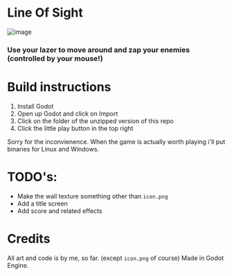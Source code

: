 # Line Of Sight
![image](https://user-images.githubusercontent.com/74569315/220182068-0c63fc99-7c3e-477c-b71a-cbd0f3816661.png)
### Use your lazer to move around and zap your enemies (controlled by your mouse!)

# Build instructions
1. Install Godot
2. Open up Godot and click on Import
3. Click on the folder of the unzipped version of this repo
4. Click the little play button in the top right

Sorry for the inconvienence. When the game is actually worth playing i'll put binaries for Linux and Windows.

# TODO's:
- Make the wall texture something other than `icon.png`
- Add a title screen
- Add score and related effects

# Credits
All art and code is by me, so far. (except `icon.png` of course)
Made in Godot Engine.
